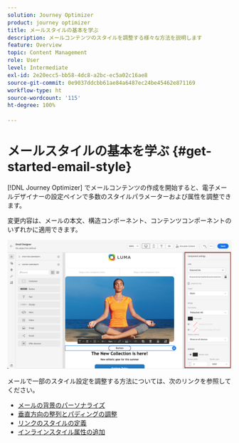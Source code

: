 ```yaml
---
solution: Journey Optimizer
product: journey optimizer
title: メールスタイルの基本を学ぶ
description: メールコンテンツのスタイルを調整する様々な方法を説明します
feature: Overview
topic: Content Management
role: User
level: Intermediate
exl-id: 2e20ecc5-bb58-4dc8-a2bc-ec5a02c16ae8
source-git-commit: 0e9037ddcbb61ae84a6487ec24be45462e871169
workflow-type: ht
source-wordcount: '115'
ht-degree: 100%

---
```


# メールスタイルの基本を学ぶ {#get-started-email-style}

[!DNL Journey Optimizer] でメールコンテンツの作成を開始すると、電子メールデザイナーの設定ペインで多数のスタイルパラメーターおよび属性を調整できます。

変更内容は、メールの本文、構造コンポーネント、コンテンツコンポーネントのいずれかに適用できます。

![](assets/email_designer_content_components_settings.png)

メールで一部のスタイル設定を調整する方法については、次のリンクを参照してください。

* [メールの背景のパーソナライズ](backgrounds.md)
* [垂直方向の整列とパディングの調整](alignment-and-padding.md)
* [リンクのスタイルの定義](styling-links.md)
* [インラインスタイル属性の追加](inline-styling.md)
